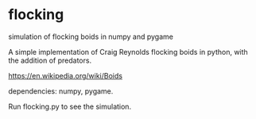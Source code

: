 # flocking
simulation of flocking boids in numpy and pygame

A simple implementation of Craig Reynolds flocking boids in python, with the addition of predators. 


https://en.wikipedia.org/wiki/Boids

dependencies: numpy, pygame.

Run flocking.py to see the simulation.
